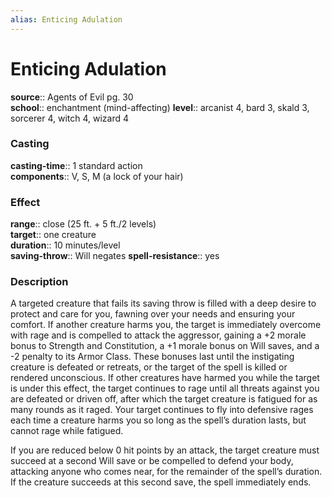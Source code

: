 ```yaml
---
alias: Enticing Adulation
---
```


# Enticing Adulation 

**source**:: Agents of Evil pg. 30  
**school**:: enchantment (mind-affecting)
**level**:: arcanist 4, bard 3, skald 3, sorcerer 4, witch 4, wizard 4

### Casting 

**casting-time**:: 1 standard action  
**components**:: V, S, M (a lock of your hair)

### Effect 

**range**:: close (25 ft. + 5 ft./2 levels)  
**target**:: one creature  
**duration**:: 10 minutes/level  
**saving-throw**:: Will negates
**spell-resistance**:: yes

### Description 

A targeted creature that fails its saving throw is filled with a deep desire to protect and care for you, fawning over your needs and ensuring your comfort. If another creature harms you, the target is immediately overcome with rage and is compelled to attack the aggressor, gaining a +2 morale bonus to Strength and Constitution, a +1 morale bonus on Will saves, and a -2 penalty to its Armor Class. These bonuses last until the instigating creature is defeated or retreats, or the target of the spell is killed or rendered unconscious. If other creatures have harmed you while the target is under this effect, the target continues to rage until all threats against you are defeated or driven off, after which the target creature is fatigued for as many rounds as it raged. Your target continues to fly into defensive rages each time a creature harms you so long as the spell’s duration lasts, but cannot rage while fatigued.  
  
If you are reduced below 0 hit points by an attack, the target creature must succeed at a second Will save or be compelled to defend your body, attacking anyone who comes near, for the remainder of the spell’s duration. If the creature succeeds at this second save, the spell immediately ends.
